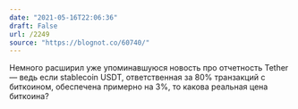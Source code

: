 ```yaml
---
date: "2021-05-16T22:06:36"
draft: False
url: /2249
source: "https://blognot.co/60740/"
---
```


Немного расширил уже упоминавшуюся новость про отчетность Tether — ведь если stablecoin USDT, ответственная за 80% транзакций с биткоином, обеспечена примерно на 3%, то какова реальная цена биткоина?
